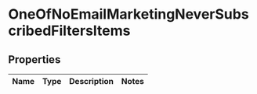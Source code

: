 # OneOfNoEmailMarketingNeverSubscribedFiltersItems

## Properties
Name | Type | Description | Notes
------------ | ------------- | ------------- | -------------
